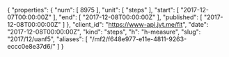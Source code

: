{
  "properties": {
    "num": [
      8975
    ],
    "unit": [
      "steps"
    ],
    "start": [
      "2017-12-07T00:00:00Z"
    ],
    "end": [
      "2017-12-08T00:00:00Z"
    ],
    "published": [
      "2017-12-08T00:00:00Z"
    ]
  },
  "client_id": "https://www-api.jvt.me/fit",
  "date": "2017-12-08T00:00:00Z",
  "kind": "steps",
  "h": "h-measure",
  "slug": "2017/12/uanf5",
  "aliases": [
    "/mf2/f648e977-e11e-4811-9263-eccc0e8e37d6/"
  ]
}
